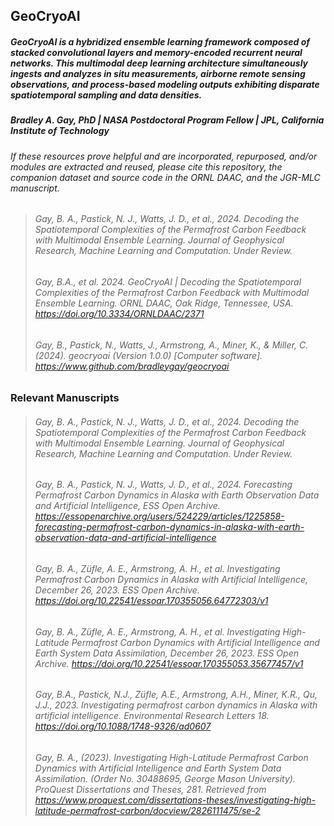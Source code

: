 ## GeoCryoAI
##### GeoCryoAI is a hybridized ensemble learning framework composed of stacked convolutional layers and memory-encoded recurrent neural networks. This multimodal deep learning architecture simultaneously ingests and analyzes _in situ_ measurements, airborne remote sensing observations, and process-based modeling outputs exhibiting disparate spatiotemporal sampling and data densities.
##### Bradley A. Gay, PhD | NASA Postdoctoral Program Fellow | JPL, California Institute of Technology
###### _If these resources prove helpful and are incorporated, repurposed, and/or modules are extracted and reused, please cite this repository, the companion dataset and source code in the ORNL DAAC, and the JGR-MLC manuscript._
> ###### Gay, B. A., Pastick, N. J., Watts, J. D., et al., 2024. Decoding the Spatiotemporal Complexities of the Permafrost Carbon Feedback with Multimodal Ensemble Learning. Journal of Geophysical Research, Machine Learning and Computation. Under Review. </br>
> ###### Gay, B.A., et al. 2024. GeoCryoAI | Decoding the Spatiotemporal Complexities of the Permafrost Carbon Feedback with Multimodal Ensemble Learning. ORNL DAAC, Oak Ridge, Tennessee, USA. https://doi.org/10.3334/ORNLDAAC/2371 </br>
> ###### Gay, B., Pastick, N., Watts, J., Armstrong, A., Miner, K., & Miller, C. (2024). geocryoai (Version 1.0.0) [Computer software]. https://www.github.com/bradleygay/geocryoai </br>

### Relevant Manuscripts
> ###### Gay, B. A., Pastick, N. J., Watts, J. D., et al., 2024. Decoding the Spatiotemporal Complexities of the Permafrost Carbon Feedback with Multimodal Ensemble Learning. Journal of Geophysical Research, Machine Learning and Computation. Under Review. </br>
> ###### Gay, B. A., Pastick, N. J., Watts, J. D., et al., 2024. Forecasting Permafrost Carbon Dynamics in Alaska with Earth Observation Data and Artificial Intelligence, ESS Open Archive. https://essopenarchive.org/users/524229/articles/1225858-forecasting-permafrost-carbon-dynamics-in-alaska-with-earth-observation-data-and-artificial-intelligence </br>
> ###### Gay, B. A., Züfle, A. E., Armstrong, A. H., et al. Investigating Permafrost Carbon Dynamics in Alaska with Artificial Intelligence, December 26, 2023. ESS Open Archive. https://doi.org/10.22541/essoar.170355056.64772303/v1 </br>
> ###### Gay, B. A., Züfle, A. E., Armstrong, A. H., et al. Investigating High-Latitude Permafrost Carbon Dynamics with Artificial Intelligence and Earth System Data Assimilation, December 26, 2023. ESS Open Archive. https://doi.org/10.22541/essoar.170355053.35677457/v1 </br>
> ###### Gay, B.A., Pastick, N.J., Züfle, A.E., Armstrong, A.H., Miner, K.R., Qu, J.J., 2023. Investigating permafrost carbon dynamics in Alaska with artificial intelligence. Environmental Research Letters 18. https://doi.org/10.1088/1748-9326/ad0607 </br>
> ###### Gay, B. A., (2023). Investigating High-Latitude Permafrost Carbon Dynamics with Artificial Intelligence and Earth System Data Assimilation. (Order No. 30488695, George Mason University). ProQuest Dissertations and Theses, 281. Retrieved from https://www.proquest.com/dissertations-theses/investigating-high-latitude-permafrost-carbon/docview/2826111475/se-2 </br>
